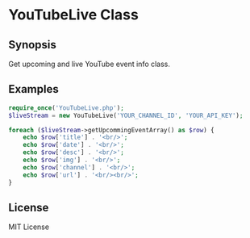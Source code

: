 # YouTubeLive Class
## Synopsis
Get upcoming and live YouTube event info class.
## Examples
```php
require_once('YouTubeLive.php');
$liveStream = new YouTubeLive('YOUR_CHANNEL_ID', 'YOUR_API_KEY');

foreach ($liveStream->getUpcommingEventArray() as $row) {
    echo $row['title'] . '<br/>';
    echo $row['date'] . '<br/>';
    echo $row['desc'] . '<br/>';
    echo $row['img'] . '<br/>';
    echo $row['channel'] . '<br/>';
    echo $row['url'] . '<br/><br/>';
}
```
## License
MIT License